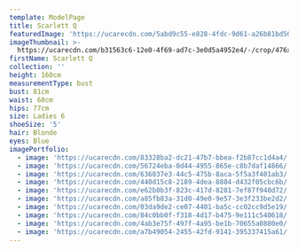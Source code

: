 ```yaml
---
template: ModelPage
title: Scarlett Q
featuredImage: 'https://ucarecdn.com/5abd9c55-e828-4fdc-9d61-a26b81bd5001/'
imageThumbnail: >-
  https://ucarecdn.com/b31563c6-12e0-4f69-ad7c-3e0d5a4952e4/-/crop/476x801/157,9/-/preview/
firstName: Scarlett Q
collection: ''
height: 160cm
measurementType: bust
bust: 81cm
waist: 60cm
hips: 77cm
size: Ladies 6
shoeSize: '5'
hair: Blonde
eyes: Blue
imagePortfolio:
  - image: 'https://ucarecdn.com/83328ba2-dc21-47b7-bbea-f2b87cc1d4a4/'
  - image: 'https://ucarecdn.com/56724eba-0d44-4955-865e-c8b7daf14866/'
  - image: 'https://ucarecdn.com/636037e3-44c5-475b-8aca-5f5a3f401ab3/'
  - image: 'https://ucarecdn.com/440d15c8-2189-4dea-8884-d432f05cbc6b/'
  - image: 'https://ucarecdn.com/e62b0b3f-823c-417d-8281-7ef87f940d72/'
  - image: 'https://ucarecdn.com/a85fb83a-31d0-49e0-9e57-3e3f233be2d2/'
  - image: 'https://ucarecdn.com/03da9de2-ce07-4401-ba5c-cc02cc9d5e19/'
  - image: 'https://ucarecdn.com/84c0bb0f-f318-4d17-b475-9e111c540618/'
  - image: 'https://ucarecdn.com/4ab3e75f-497f-4a95-be1b-70655a0880e0/'
  - image: 'https://ucarecdn.com/a7b49054-2455-42fd-9141-395337415a61/'
---
```


